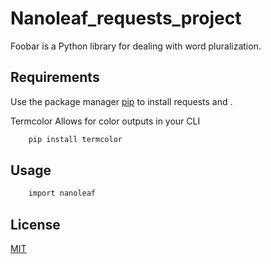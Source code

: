 # Nanoleaf_requests_project

Foobar is a Python library for dealing with word pluralization.

## Requirements

Use the package manager [pip](https://pip.pypa.io/en/stable/) to install requests and .

Termcolor Allows for color outputs in your CLI

```bash
    pip install termcolor
```

## Usage

```bash
    import nanoleaf
```



## License
[MIT](https://choosealicense.com/licenses/mit/)